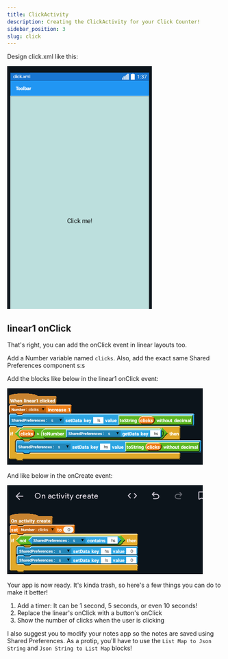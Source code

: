 ```yaml
---
title: ClickActivity
description: Creating the ClickActivity for your Click Counter!
sidebar_position: 3
slug: click
---
```


Design click.xml like this:

![click.xml](img/click.png)

## linear1 onClick
That's right, you can add the onClick event in linear layouts too.

Add a Number variable named `clicks`. Also, add the exact same Shared Preferences component s:s

Add the blocks like below in the linear1 onClick event:

![onClick](img/linearclick.png)

And like below in the onCreate event:

![onCreate](img/oncreateclick.png)

Your app is now ready. It's kinda trash, so here's a few things you can do to make it better!

1. Add a timer: It can be 1 second, 5 seconds, or even 10 seconds!
2. Replace the linear's onClick with a button's onClick
3. Show the number of clicks when the user is clicking

I also suggest you to modify your notes app so the notes are saved using Shared Preferences. As a protip, you'll have to use the `List Map to Json String` and `Json String to List Map` blocks!
